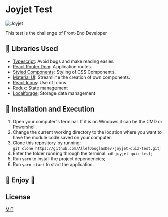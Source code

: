 # Joyjet Test

![Joyjet](https://joyjet.com/images/joyjet_logotag-rocket.svg)

This test is the challenge of Front-End Developer

## 📖 Libraries Used

- [Typescript](https://www.typescriptlang.org/): Avoid bugs and make reading easier.
- [React Router Dom](https://reacttraining.com/react-router/web/): Application routes.
- [Styled Components](https://www.styled-components.com/): Styling of CSS Components.
- [Material UI](https://material-ui.com/): Streamline the creation of own components.
- [React Icons](https://react-icons.github.io/react-icons/): Use of Icons.
- [Redux](https://redux.js.org/): State management
- [Localforage](https://www.npmjs.com/package/localforage): Storage data management

## 🚀 Installation and Execution

1. Open your computer's terminal. If it is on Windows it can be the CMD or Powershell.
2. Change the current working directory to the location where you want to have the module code saved on your computer.
3. Clone this repository by running: <br/> `git clone https://github.com/AllefDouglasDev/joyjet-quiz-test.git`;
4. Enter the folder running through the terminal: `cd joyjet-quiz-test`;
5. Run `yarn` to install the project dependencies;
6. Run `yarn start` to start the application.

## 💚 Enjoy 💚

## License

[MIT](https://choosealicense.com/licenses/mit/)